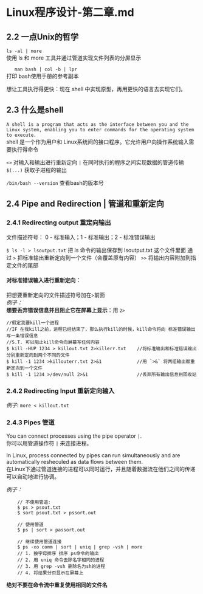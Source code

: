 # Linux程序设计-第二章.md

## 2.2 一点Unix的哲学
`ls -al | more`   
使用 ls 和 more 工具并通过管道实现文件列表的分屏显示

`   man bash | col -b | lpr`  
打印 bash使用手册的参考副本

想让工具执行得更快：现在 shell 中实现原型，再用更快的语言去实现它们。

## 2.3 什么是shell
``A shell is a program that acts as the interface between you and the Linux system, enabling you to enter commands for the operating system to execute.``  
shell 是一个作为用户和 Linux系统间的接口程序。它允许用户向操作系统输入需要执行得命令

`<>` 对输入和输出进行重新定向
` | ` 在同时执行的程序之间实现数据的管道传输
`$(...)` 获取子进程的输出

`/bin/bash --version` 查看bash的版本号

## 2.4 Pipe and Redirection | 管道和重新定向   
### 2.4.1 Redirecting output 重定向输出
文件描述符号： 0 - 标准输入；1 - 标准输出；2 - 标准错误输出

`$ ls -l > lsoutput.txt` 把 ls 命令的输出保存到 lsoutput.txt 这个文件里面
通过 `>` 把标准输出重新定向到一个文件（会覆盖原有内容）
`>>` 将输出内容附加到指定文件的尾部

#### 对标准错误输入进行重新定向：
把想要重新定向的文件描述符号加在`>`前面  
*例子：*  
    **想要丢弃错误信息并且阻止它在屏幕上显示**：用 `2>`  
    
    //假定我要kill一个进程  
    //IF 在我kill之前，进程已经结束了，那么执行kill的时候，kill命令将向 标准错误输出 写一条错误信息  
    //S.T. 可以阻止kill命令向屏幕写任何内容  
    $ kill -HUP 1234 > killout.txt 2>killerr.txt    //将标准输出和标准错误输出分别重新定向到两个不同的文件  
    $ kill -1 1234 >killouterr.txt 2>&1             //用 `>&` 将两组输出都重新定向到一个文件
    $ kill -1 1234 >/dev/null 2>&1                  //丢弃所有输出信息到回收站

### 2.4.2 Redirecting Input 重新定向输入  
*例子*: `more < killout.txt`  

### 2.4.3 Pipes 管道  
You can connect processes using the pipe operator `|`.  
你可以用管道操作符 `|` 来连接进程。  

In Linux, process connected by pipes can run simultaneously and are automatically resheculed as data flows between them.  
在Linux下通过管道连接的进程可以同时运行，并且随着数据流在他们之间的传递可以自动地进行协调。  

*例子：*  
````
    // 不使用管道:
    $ ps > psout.txt 
    $ sort psout.txt > pssort.out

    // 使用管道
    $ ps | sort > passort.out

    // 继续使用管道连接
    $ ps -xo comm | sort | uniq | grep -vsh | more
    // 1. 按字母排序 排序 ps命令的输出
    // 2. 用 uniq 命令去除名字相同的进程
    // 3. 用 grep -vsh 删除名为sh的进程
    // 4. 将结果分页显示在屏幕上
````

**绝对不要在命令流中重复使用相同的文件名**



















